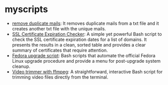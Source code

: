# myscripts

- [remove duplicate mails](remove_duplicate_mails): It removes duplicate mails from a txt file and it creates another txt file with the unique mails.   
- [SSL Certificate Expiration Checker](certification_check): A simple yet powerful Bash script to check the SSL certificate expiration dates for a list of domains. It presents the results in a clean, sorted table and provides a clear summary of certificates that require attention.   
- [Fedora upgrade script](fedora_upgrade): Bash scripts that automate the official Fedora Linux upgrade procedure and provide a menu for post-upgrade system cleanup.   
- [Video trimmer with ffmpeg](ffmpeg_script): A straightforward, interactive Bash script for trimming video files directly from the terminal.   
